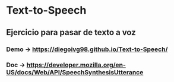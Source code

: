 # Text-to-Speech

## Ejercicio para pasar de texto a voz

### Demo -> https://diegoivg98.github.io/Text-to-Speech/

### Doc -> https://developer.mozilla.org/en-US/docs/Web/API/SpeechSynthesisUtterance
